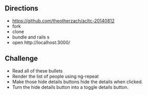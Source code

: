 ## Directions

- https://github.com/theotherzach/acltc-20140812
- fork
- clone
- bundle and rails s
- open http://localhost:3000/


## Challenge

- Read all of these bullets
- Render the list of people using ng-repeat
- Make those hide details buttons hide the details when clicked.
- Turn the hide details button into a toggle details button.
